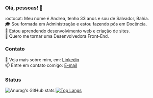 ### Olá, pessoas! 👋

:octocat: Meu nome é Andrea, tenho 33 anos e sou de Salvador, Bahia.  
:mortar_board: Sou formada em Administração e estou fazendo pós em Docência.  
:seedling: Estou aprendendo desenvolvimento web e criação de sites.  
:purple_heart: Quero me tornar uma Desenvolvedora Front-End.  

### Contato

:pushpin: Veja mais sobre mim, em: [Linkedin](https://www.linkedin.com/in/andrea-dcsousa/)  
:mailbox: Entre em contato comigo: [E-mail](mailto:andrea.dcsousa@gmail.com)

### Status

![Anurag's GitHub stats](https://github-readme-stats.vercel.app/api?username=andreadcsousa&theme=radical&show_icons=true)
[![Top Langs](https://github-readme-stats.vercel.app/api/top-langs/?username=andreadcsousa&layout=compact)](https://github.com/andreadcsousa/github-readme-stats)

<!--
**andreadcsousa/andreadcsousa** is a ✨ _special_ ✨ repository because its `README.md` (this file) appears on your GitHub profile.
-->
